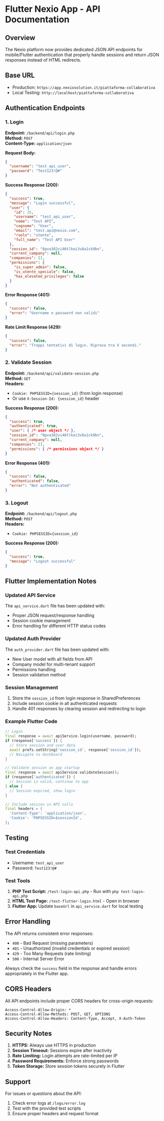 # Flutter Nexio App - API Documentation

## Overview
The Nexio platform now provides dedicated JSON API endpoints for mobile/Flutter authentication that properly handle sessions and return JSON responses instead of HTML redirects.

## Base URL
- Production: `https://app.nexiosolution.it/piattaforma-collaborativa`
- Local Testing: `http://localhost/piattaforma-collaborativa`

## Authentication Endpoints

### 1. Login
**Endpoint:** `/backend/api/login.php`  
**Method:** `POST`  
**Content-Type:** `application/json`

**Request Body:**
```json
{
  "username": "test_api_user",
  "password": "Test123!@#"
}
```

**Success Response (200):**
```json
{
  "success": true,
  "message": "Login successful",
  "user": {
    "id": 25,
    "username": "test_api_user",
    "nome": "Test API",
    "cognome": "User",
    "email": "test.api@nexio.com",
    "ruolo": "utente",
    "full_name": "Test API User"
  },
  "session_id": "8pva382vi46tlkoi3v8a1ck9bn",
  "current_company": null,
  "companies": [],
  "permissions": {
    "is_super_admin": false,
    "is_utente_speciale": false,
    "has_elevated_privileges": false
  }
}
```

**Error Response (401):**
```json
{
  "success": false,
  "error": "Username o password non validi"
}
```

**Rate Limit Response (429):**
```json
{
  "success": false,
  "error": "Troppi tentativi di login. Riprova tra X secondi."
}
```

### 2. Validate Session
**Endpoint:** `/backend/api/validate-session.php`  
**Method:** `GET`  
**Headers:** 
- `Cookie: PHPSESSID={session_id}` (from login response)
- Or use `X-Session-Id: {session_id}` header

**Success Response (200):**
```json
{
  "success": true,
  "authenticated": true,
  "user": { /* user object */ },
  "session_id": "8pva382vi46tlkoi3v8a1ck9bn",
  "current_company": null,
  "companies": [],
  "permissions": { /* permissions object */ }
}
```

**Error Response (401):**
```json
{
  "success": false,
  "authenticated": false,
  "error": "Not authenticated"
}
```

### 3. Logout
**Endpoint:** `/backend/api/logout.php`  
**Method:** `POST`  
**Headers:** 
- `Cookie: PHPSESSID={session_id}`

**Success Response (200):**
```json
{
  "success": true,
  "message": "Logout successful"
}
```

## Flutter Implementation Notes

### Updated API Service
The `api_service.dart` file has been updated with:
- Proper JSON request/response handling
- Session cookie management
- Error handling for different HTTP status codes

### Updated Auth Provider
The `auth_provider.dart` file has been updated with:
- New User model with all fields from API
- Company model for multi-tenant support
- Permissions handling
- Session validation method

### Session Management
1. Store the `session_id` from login response in SharedPreferences
2. Include session cookie in all authenticated requests
3. Handle 401 responses by clearing session and redirecting to login

### Example Flutter Code

```dart
// Login
final response = await apiService.login(username, password);
if (response['success']) {
  // Store session and user data
  await prefs.setString('session_id', response['session_id']);
  // Navigate to dashboard
}

// Validate session on app startup
final response = await apiService.validateSession();
if (response['authenticated']) {
  // Session is valid, continue to app
} else {
  // Session expired, show login
}

// Include session in API calls
final headers = {
  'Content-Type': 'application/json',
  'Cookie': 'PHPSESSID=$sessionId',
};
```

## Testing

### Test Credentials
- Username: `test_api_user`
- Password: `Test123!@#`

### Test Tools
1. **PHP Test Script:** `/test-login-api.php` - Run with `php test-login-api.php`
2. **HTML Test Page:** `/test-flutter-login.html` - Open in browser
3. **Flutter App:** Update `baseUrl` in `api_service.dart` for local testing

## Error Handling

The API returns consistent error responses:
- `400` - Bad Request (missing parameters)
- `401` - Unauthorized (invalid credentials or expired session)
- `429` - Too Many Requests (rate limiting)
- `500` - Internal Server Error

Always check the `success` field in the response and handle errors appropriately in the Flutter app.

## CORS Headers

All API endpoints include proper CORS headers for cross-origin requests:
```
Access-Control-Allow-Origin: *
Access-Control-Allow-Methods: POST, GET, OPTIONS
Access-Control-Allow-Headers: Content-Type, Accept, X-Auth-Token
```

## Security Notes

1. **HTTPS:** Always use HTTPS in production
2. **Session Timeout:** Sessions expire after inactivity
3. **Rate Limiting:** Login attempts are rate-limited per IP
4. **Password Requirements:** Enforce strong passwords
5. **Token Storage:** Store session tokens securely in Flutter

## Support

For issues or questions about the API:
1. Check error logs at `/logs/error.log`
2. Test with the provided test scripts
3. Ensure proper headers and request format